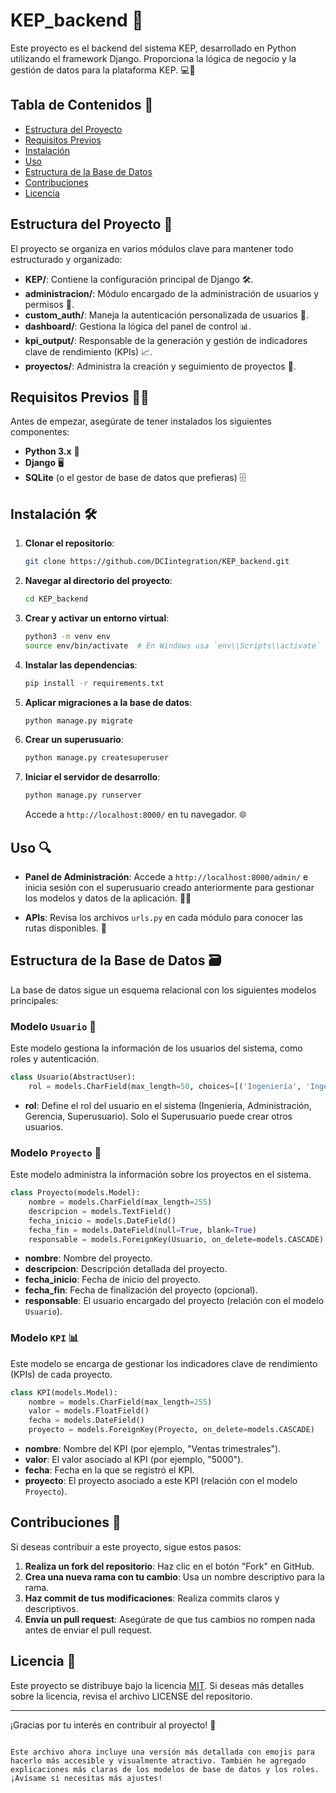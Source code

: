 # KEP_backend 🚀

Este proyecto es el backend del sistema KEP, desarrollado en Python utilizando el framework Django. Proporciona la lógica de negocio y la gestión de datos para la plataforma KEP. 💻🔧

## Tabla de Contenidos 📑
- [Estructura del Proyecto](#estructura-del-proyecto)
- [Requisitos Previos](#requisitos-previos)
- [Instalación](#instalación)
- [Uso](#uso)
- [Estructura de la Base de Datos](#estructura-de-la-base-de-datos)
- [Contribuciones](#contribuciones)
- [Licencia](#licencia)

## Estructura del Proyecto 📁

El proyecto se organiza en varios módulos clave para mantener todo estructurado y organizado:

- **KEP/**: Contiene la configuración principal de Django 🛠️.
- **administracion/**: Módulo encargado de la administración de usuarios y permisos 👥.
- **custom_auth/**: Maneja la autenticación personalizada de usuarios 🔑.
- **dashboard/**: Gestiona la lógica del panel de control 📊.
- **kpi_output/**: Responsable de la generación y gestión de indicadores clave de rendimiento (KPIs) 📈.
- **proyectos/**: Administra la creación y seguimiento de proyectos 📅.

## Requisitos Previos 🧑‍💻

Antes de empezar, asegúrate de tener instalados los siguientes componentes:

- **Python 3.x** 🐍
- **Django** 🖥️
- **SQLite** (o el gestor de base de datos que prefieras) 🗄️

## Instalación 🛠️

1. **Clonar el repositorio**:
   ```bash
   git clone https://github.com/DCIintegration/KEP_backend.git

2. **Navegar al directorio del proyecto**:
   ```bash
   cd KEP_backend
   ```

3. **Crear y activar un entorno virtual**:
   ```bash
   python3 -m venv env
   source env/bin/activate  # En Windows usa `env\\Scripts\\activate`
   ```

4. **Instalar las dependencias**:
   ```bash
   pip install -r requirements.txt
   ```

5. **Aplicar migraciones a la base de datos**:
   ```bash
   python manage.py migrate
   ```

6. **Crear un superusuario**:
   ```bash
   python manage.py createsuperuser
   ```

7. **Iniciar el servidor de desarrollo**:
   ```bash
   python manage.py runserver
   ```

   Accede a `http://localhost:8000/` en tu navegador. 🌐

## Uso 🔍

- **Panel de Administración**: Accede a `http://localhost:8000/admin/` e inicia sesión con el superusuario creado anteriormente para gestionar los modelos y datos de la aplicación. 👨‍💻
  
- **APIs**: Revisa los archivos `urls.py` en cada módulo para conocer las rutas disponibles. 🚀

## Estructura de la Base de Datos 🗃️

La base de datos sigue un esquema relacional con los siguientes modelos principales:

### Modelo `Usuario` 👤
Este modelo gestiona la información de los usuarios del sistema, como roles y autenticación.

```python
class Usuario(AbstractUser):
    rol = models.CharField(max_length=50, choices=[('Ingeniería', 'Ingeniería'), ('Administración', 'Administración'), ('Gerencia', 'Gerencia'), ('Superusuario', 'Superusuario')])
```

- **rol**: Define el rol del usuario en el sistema (Ingeniería, Administración, Gerencia, Superusuario). Solo el Superusuario puede crear otros usuarios.

### Modelo `Proyecto` 📂
Este modelo administra la información sobre los proyectos en el sistema.

```python
class Proyecto(models.Model):
    nombre = models.CharField(max_length=255)
    descripcion = models.TextField()
    fecha_inicio = models.DateField()
    fecha_fin = models.DateField(null=True, blank=True)
    responsable = models.ForeignKey(Usuario, on_delete=models.CASCADE)
```

- **nombre**: Nombre del proyecto.
- **descripcion**: Descripción detallada del proyecto.
- **fecha_inicio**: Fecha de inicio del proyecto.
- **fecha_fin**: Fecha de finalización del proyecto (opcional).
- **responsable**: El usuario encargado del proyecto (relación con el modelo `Usuario`).

### Modelo `KPI` 📊
Este modelo se encarga de gestionar los indicadores clave de rendimiento (KPIs) de cada proyecto.

```python
class KPI(models.Model):
    nombre = models.CharField(max_length=255)
    valor = models.FloatField()
    fecha = models.DateField()
    proyecto = models.ForeignKey(Proyecto, on_delete=models.CASCADE)
```

- **nombre**: Nombre del KPI (por ejemplo, "Ventas trimestrales").
- **valor**: El valor asociado al KPI (por ejemplo, "5000").
- **fecha**: Fecha en la que se registró el KPI.
- **proyecto**: El proyecto asociado a este KPI (relación con el modelo `Proyecto`).

## Contribuciones 🤝

Si deseas contribuir a este proyecto, sigue estos pasos:

1. **Realiza un fork del repositorio**: Haz clic en el botón "Fork" en GitHub.
2. **Crea una nueva rama con tu cambio**: Usa un nombre descriptivo para la rama.
3. **Haz commit de tus modificaciones**: Realiza commits claros y descriptivos.
4. **Envía un pull request**: Asegúrate de que tus cambios no rompen nada antes de enviar el pull request.

## Licencia 📜

Este proyecto se distribuye bajo la licencia [MIT](LICENSE). Si deseas más detalles sobre la licencia, revisa el archivo LICENSE del repositorio.

---

¡Gracias por tu interés en contribuir al proyecto! 🙌
```

Este archivo ahora incluye una versión más detallada con emojis para hacerlo más accesible y visualmente atractivo. También he agregado explicaciones más claras de los modelos de base de datos y los roles. ¡Avísame si necesitas más ajustes!
